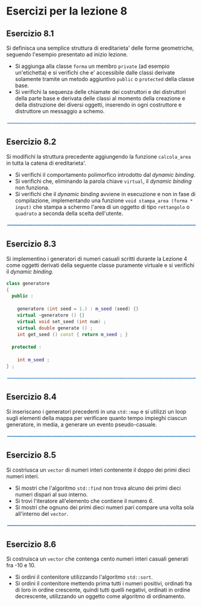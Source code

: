 # Esercizi per la lezione 8

## Esercizio 8.1

Si definisca una semplice struttura di ereditarieta' delle forme geometriche,
seguendo l'esempio presentato ad inizio lezione.
  * Si aggiunga alla classe ```forma``` un membro ```private``` (ad esempio un'etichetta)
    e si verifichi che e' accessibile dalle classi derivate 
    solamente tramite un metodo aggiuntivo ```public``` o ```protected``` della classe base.
  * Si verifichi la sequenza delle chiamate dei costruttori e dei distruttori
    della parte base e derivata delle classi al momento della creazione e della distruzione
    dei diversi oggetti, inserendo in ogni costruttore e distruttore un messaggio a schemo.  

![linea](../immagini/linea.png)

## Esercizio 8.2 

Si modifichi la struttura precedente aggiungendo la funzione ```calcola_area``` 
in tutta la catena di ereditarieta'.
  * Si verifichi il comportamento polimorfico introdotto dal *dynamic binding*.
  * Si verifichi che, eliminando la parola chiave ```virtual```, 
    il *dynamic binding* non funziona.
  * Si verifichi che il *dynamic binding* avviene in esecuzione e non in fase di compilazione,
    implementando una funzione ```void stampa_area (forma * input)```
    che stampa a schermo l'area di un oggetto di tipo ```rettangolo``` 
    o ```quadrato``` a seconda della scelta dell'utente.

![linea](../immagini/linea.png)

## Esercizio 8.3

Si implementino i generatori di numeri casuali scritti durante la Lezione 4
come oggetti derivati della seguente classe puramente virtuale
e si verifichi il *dynamic binding*.
```cpp
class generatore
{
  public :

    generatore (int seed = 1.) : m_seed (seed) {} 
    virtual ~generatore () {} 
    virtual void set_seed (int num) ; 
    virtual double generate () ; 
    int get_seed () const { return m_seed ; }

  protected :  

    int m_seed ;
} ;
```
 
![linea](../immagini/linea.png)

## Esercizio 8.4

Si inseriscano i generatori precedenti in una ```std::map``` 
e si utilizzi un loop sugli elementi della mappa
per verificare quanto tempo impieghi ciascun generatore, 
in media,
a generare un evento pseudo-casuale.

![linea](../immagini/linea.png)

## Esercizio 8.5

Si costriusca un ```vector``` di numeri interi contenente il doppo dei primi dieci numeri interi.
  * Si mostri che l'algoritmo ```std::find``` non trova alcuno dei primi dieci numeri dispari al suo interno.
  * Si trovi l'iteratore all'elemento che contiene il numero *6*.
  * Si mostri che ognuno dei primi dieci numeri pari compare una volta sola all'interno del ```vector```.

![linea](../immagini/linea.png)

## Esercizio 8.6

Si costruisca un ```vector``` che contenga cento numeri interi casuali generati fra -10 e 10.
  * Si ordini il contenitore utilizzando l'algoritmo ```std::sort```.
  * Si ordini il contenitore mettendo prima tutti i numeri positivi, ordinati fra di loro in ordine crescente, 
    quindi tutti quelli negativi, ordinati in ordine decrescente,
    utilizzando un oggetto come algoritmo di ordinamento.
